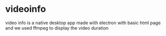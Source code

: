# videoinfo
 video info is a native desktop app made with electron with basic html page and we used ffmpeg to display the video duration
